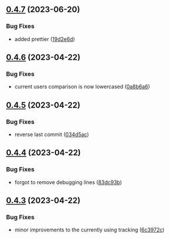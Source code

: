 ## [0.4.7](https://github.com/Torwent/wasp-api/compare/v0.4.6...v0.4.7) (2023-06-20)


### Bug Fixes

* added prettier ([19d2e6d](https://github.com/Torwent/wasp-api/commit/19d2e6dd6c22c6100251a893e80d5b138f7a6724))



## [0.4.6](https://github.com/Torwent/wasp-api/compare/v0.4.5...v0.4.6) (2023-04-22)


### Bug Fixes

* current users comparison is now lowercased ([0a8b6a6](https://github.com/Torwent/wasp-api/commit/0a8b6a6892ccaa465d1e901f7c61728cbc6e8ccc))



## [0.4.5](https://github.com/Torwent/wasp-api/compare/v0.4.4...v0.4.5) (2023-04-22)


### Bug Fixes

* reverse last commit ([034d5ac](https://github.com/Torwent/wasp-api/commit/034d5ac3c764fc3e809525e9d4c9d4bce93d064e))



## [0.4.4](https://github.com/Torwent/wasp-api/compare/v0.4.3...v0.4.4) (2023-04-22)


### Bug Fixes

* forgot to remove debugging lines ([83dc93b](https://github.com/Torwent/wasp-api/commit/83dc93b45576118410e2924cb19bbd0099273439))



## [0.4.3](https://github.com/Torwent/wasp-api/compare/v0.4.2...v0.4.3) (2023-04-22)


### Bug Fixes

* minor improvements to the currently using tracking ([6c3972c](https://github.com/Torwent/wasp-api/commit/6c3972c529abefadc34e3e7dc6d2335b503994d9))



